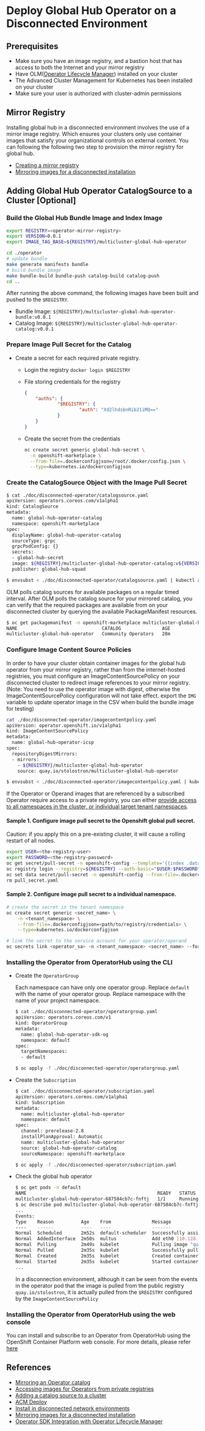 # Deploy Global Hub Operator on a Disconnected Environment 

## Prerequisites
- Make sure you have an image registry, and a bastion host that has access to both the Internet and your mirror registry
- Have OLM([Operator Lifecycle Manager](https://docs.openshift.com/container-platform/4.11/operators/understanding/olm/olm-understanding-olm.html)) installed on your cluster
- The Advanced Cluster Management for Kubernetes has been installed on your cluster
- Make sure your user is authorized with cluster-admin permissions

## Mirror Registry

Installing global hub in a disconnected environment involves the use of a mirror image registry. Which ensures your clusters only use container images that satisfy your organizational controls on external content. You can following the following two step to provision the mirror registry for global hub.
- [Creating a mirror registry](https://docs.openshift.com/container-platform/4.11/installing/disconnected_install/installing-mirroring-creating-registry.html#installing-mirroring-creating-registry)
- [Mirroring images for a disconnected installation](https://docs.openshift.com/container-platform/4.11/installing/disconnected_install/installing-mirroring-installation-images.html)

## Adding Global Hub Operator CatalogSource to a Cluster [Optional]
### Build the Global Hub Bundle Image and Index Image
```bash
export REGISTRY=<operator-mirror-registry>
export VERSION=0.0.1
export IMAGE_TAG_BASE=${REGISTRY}/multicluster-global-hub-operator

cd ./operator
# update bundle
make generate manifests bundle
# build bundle image
make bundle-build bundle-push catalog-build catalog-push
cd ..
```
After running the above command, the following images have been built and pushed to the `$REGISTRY`.
- Bundle Image: `${REGISTRY}/multicluster-global-hub-operator-bundle:v0.0.1`
- Catalog Image: `${REGISTRY}/multicluster-global-hub-operator-catalog:v0.0.1`

### Prepare Image Pull Secret for the Catalog
- Create a secret for each required private registry.
  - Login the registry `docker login $REGISTRY`
  - File storing credentials for the registry
    ```json
    {
        "auths": {
                "$REGISTRY": {
                        "auth": "Xd2lhdsbnRib21iMQ=="
                }
        }
    }
    ```

  - Create the secret from the credentials
    ```bash
    oc create secret generic global-hub-secret \
      -n openshift-marketplace \
      --from-file=.dockerconfigjson=/root/.docker/config.json \
      --type=kubernetes.io/dockerconfigjson
    ```

### Create the CatalogSource Object with the Image Pull Secret
```bash
$ cat ./doc/disconnected-operator/catalogsource.yaml
apiVersion: operators.coreos.com/v1alpha1
kind: CatalogSource
metadata:
  name: global-hub-operator-catalog
  namespace: openshift-marketplace
spec:
  displayName: global-hub-operator-catalog
  sourceType: grpc
  grpcPodConfig: {}
  secrets:
  - global-hub-secret
  image: ${REGISTRY}/multicluster-global-hub-operator-catalog:v${VERSION}
  publisher: global-hub-squad  

$ envsubst < ./doc/disconnected-operator/catalogsource.yaml | kubectl apply -f -
```
OLM polls catalog sources for available packages on a regular timed interval. After OLM polls the catalog source for your mirrored catalog, you can verify that the required packages are available from on your disconnected cluster by querying the available PackageManifest resources.
```bash
$ oc get packagemanifest -n openshift-marketplace multicluster-global-hub-operator
NAME                               CATALOG               AGE
multicluster-global-hub-operator   Community Operators   28m
```

### Configure Image Content Source Policies
In order to have your cluster obtain container images for the global hub operator from your mirror registry, rather than from the internet-hosted registries, you must configure an ImageContentSourcePolicy on your disconnected cluster to redirect image references to your mirror registry.(Note: You need to use the operator image with digest, otherwise the ImageContentSourcePolicy configuration will not take effect. export the `IMG` variable to update operator image in the CSV when build the bundle image for testing)
```bash
cat ./doc/disconnected-operator/imagecontentpolicy.yaml
apiVersion: operator.openshift.io/v1alpha1
kind: ImageContentSourcePolicy
metadata:
  name: global-hub-operator-icsp
spec:
  repositoryDigestMirrors:
  - mirrors:
    - ${REGISTRY}/multicluster-global-hub-operator
    source: quay.io/stolostron/multicluster-global-hub-operator

$ envsubst < ./doc/disconnected-operator/imagecontentpolicy.yaml | kubectl apply -f -
```

If the Operator or Operand images that are referenced by a subscribed Operator require access to a private registry, you can either [provide access to all namespaces in the cluster, or individual target tenant namespaces](https://access.redhat.com/documentation/en-us/openshift_container_platform/4.11/html-single/operators/index#olm-creating-catalog-from-index_olm-managing-custom-catalogs). 

#### Sample 1. Configure image pull secret to the Openshift global pull secret.
Caution: if you apply this on a pre-existing cluster, it will cause a rolling restart of all nodes.
```bash
export USER=<the-registry-user>
export PASSWORD=<the-registry-password>
oc get secret/pull-secret -n openshift-config --template='{{index .data ".dockerconfigjson" | base64decode}}' >pull_secret.yaml
oc registry login --registry=${REGISTRY} --auth-basic="$USER:$PASSWORD" --to=pull_secret.yaml
oc set data secret/pull-secret -n openshift-config --from-file=.dockerconfigjson=pull_secret.yaml
rm pull_secret.yaml
```

#### Sample 2. Configure image pull secret to a individual namespace.
```bash
# create the secret in the tenant namespace
oc create secret generic <secret_name> \
    -n <tenant_namespace> \
    --from-file=.dockerconfigjson=<path/to/registry/credentials> \
    --type=kubernetes.io/dockerconfigjson

# link the secret to the service account for your operator/operand
oc secrets link <operator_sa> -n <tenant_namespace> <secret_name> --for=pull
```

### Installing the Operator from OperatorHub using the CLI
- Create the `OperatorGroup`
  
  Each namespace can have only one operator group. Replace `default` with the name of your operator group. Replace namespace with the name of your project namespace.
  ```bash
  $ cat ./doc/disconnected-operator/operatorgroup.yaml  
  apiVersion: operators.coreos.com/v1
  kind: OperatorGroup
  metadata:
    name: global-hub-operator-sdk-og
    namespace: default
  spec:
    targetNamespaces:
    - default

  $ oc apply -f ./doc/disconnected-operator/operatorgroup.yaml   
  ```
 
- Create the `Subscription`
  ```bash
  $ cat ./doc/disconnected-operator/subscription.yaml
  apiVersion: operators.coreos.com/v1alpha1
  kind: Subscription
  metadata:
    name: multicluster-global-hub-operator
    namespace: default
  spec:
    channel: prerelease-2.8
    installPlanApproval: Automatic
    name: multicluster-global-hub-operator
    source: global-hub-operator-catalog
    sourceNamespace: openshift-marketplace

  $ oc apply -f ./doc/disconnected-operator/subscription.yaml
  ```
  
- Check the global hub operator
  ```bash
  $ oc get pods -n default
  NAME                                                READY   STATUS    RESTARTS   AGE
  multicluster-global-hub-operator-687584cb7c-fnftj   1/1     Running   0          2m12s
  $ oc describe pod multicluster-global-hub-operator-687584cb7c-fnftj
  ...
  Events:
  Type    Reason          Age    From               Message
  ----    ------          ----   ----               -------
  Normal  Scheduled       2m52s  default-scheduler  Successfully assigned default/multicluster-global-hub-operator-5546668786-f7b7v to ip-10-0-137-91.ec2.internal
  Normal  AddedInterface  2m50s  multus             Add eth0 [10.128.1.7/23] from openshift-sdn
  Normal  Pulling         2m49s  kubelet            Pulling image "quay.io/stolostron/multicluster-global-hub-operator@sha256:f385a9cfa78442526d6721fc7aa182ec6b98dffdabc78e2732bf9adbc5c8e0df"
  Normal  Pulled          2m35s  kubelet            Successfully pulled image "quay.io/stolostron/multicluster-global-hub-operator@sha256:f385a9cfa78442526d6721fc7aa182ec6b98dffdabc78e2732bf9adbc5c8e0df" in 14.180033246s
  Normal  Created         2m35s  kubelet            Created container multicluster-global-hub-operator
  Normal  Started         2m35s  kubelet            Started container multicluster-global-hub-operator
  ...
  ```
  In a disconnection environment, although it can be seen from the events in the operator pod that the image is pulled from the public registry `quay.io/stolostron`, it is actually pulled from the `$REGISTRY` configured by the `ImageContentSourcePolicy`

### Installing the Operator from OperatorHub using the web console
You can install and subscribe to an Operator from OperatorHub using the OpenShift Container Platform web console. For more details, please refer [here](https://docs.openshift.com/container-platform/4.11/operators/admin/olm-adding-operators-to-cluster.html)

## References
- [Mirroring an Operator catalog](https://access.redhat.com/documentation/en-us/openshift_container_platform/4.11/html-single/operators/index#olm-mirror-catalog_olm-restricted-networks)
- [Accessing images for Operators from private registries](https://access.redhat.com/documentation/en-us/openshift_container_platform/4.11/html-single/operators/index#olm-accessing-images-private-registries_olm-managing-custom-catalogs)
- [Adding a catalog source to a cluster](https://access.redhat.com/documentation/en-us/openshift_container_platform/4.11/html-single/operators/index#olm-creating-catalog-from-index_olm-restricted-networks)
- [ACM Deploy](https://github.com/stolostron/deploy)
- [Install in disconnected network environments](https://access.redhat.com/documentation/en-us/red_hat_advanced_cluster_management_for_kubernetes/2.7/html/install/installing#install-on-disconnected-networks)
- [Mirroring images for a disconnected installation](https://docs.openshift.com/container-platform/4.11/installing/disconnected_install/installing-mirroring-installation-images.html#installing-mirroring-installation-images)
- [Operator SDK Integration with Operator Lifecycle Manager](https://sdk.operatorframework.io/docs/olm-integration/)
